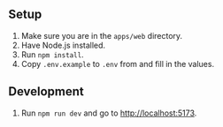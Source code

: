 ## Setup

1. Make sure you are in the `apps/web` directory.
2. Have Node.js installed.
3. Run `npm install`.
4. Copy `.env.example` to `.env` from and fill in the values.

## Development

1. Run `npm run dev` and go to [http://localhost:5173](http://localhost:5173).
